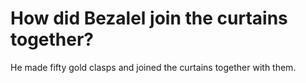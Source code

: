 # How did Bezalel join the curtains together?

He made fifty gold clasps and joined the curtains together with them.
